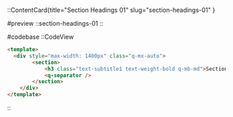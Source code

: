 ::ContentCard{title="Section Headings 01" slug="section-headings-01" }

#preview
::section-headings-01
::

#codebase
::CodeView

```html
<template>
  <div style="max-width: 1400px" class="q-mx-auto">
        <section>
            <h3 class="text-subtitle1 text-weight-bold q-mb-md">Section heading</h3>
            <q-separator />
        </section>
    </div>
</template>
```

::
